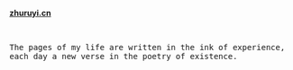 **[zhuruyi.cn](https://zhuruyi.cn)**

<br>

<samp>The pages of my life are written in the ink of experience, each day a new verse in the poetry of existence.</samp>
